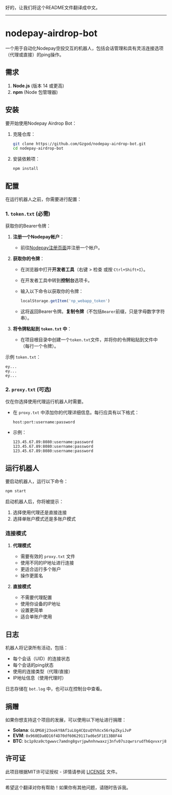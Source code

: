 好的，让我们将这个README文件翻译成中文。

---

# nodepay-airdrop-bot

一个用于自动化Nodepay空投交互的机器人，包括会话管理和具有灵活连接选项（代理或直接）的ping操作。

## 需求

1. **Node.js** (版本 14 或更高)
2. **npm** (Node 包管理器)

## 安装

要开始使用Nodepay Airdrop Bot：

1. 克隆仓库：

    ```bash
    git clone https://github.com/Gzgod/nodepay-airdrop-bot.git
    cd nodepay-airdrop-bot
    ```

2. 安装依赖项：

    ```bash
    npm install
    ```

## 配置

在运行机器人之前，你需要进行配置：

### 1. `token.txt` (必需)

获取你的Bearer令牌：

1. **注册一个Nodepay帐户**：
   - 前往[Nodepay注册页面](https://app.nodepay.ai/register?ref=Pf4yQYI8sYwLNT5)并注册一个帐户。

2. **获取你的令牌**：
   - 在浏览器中打开**开发者工具**（右键 > 检查 或按 `Ctrl+Shift+I`）。
   - 在开发者工具中转到**控制台**选项卡。
   - 输入以下命令以获取你的令牌：

     ```javascript
     localStorage.getItem('np_webapp_token')
     ```

   - 这将返回Bearer令牌。**复制令牌**（不包括`Bearer`前缀，只是字母数字字符串）。

3. **将令牌粘贴到 `token.txt` 中**：
   - 在项目根目录中创建一个`token.txt`文件，并将你的令牌粘贴到文件中（每行一个令牌）。

示例 `token.txt`：

```text
ey...
ey...
ey...
```

### 2. `proxy.txt` (可选)

仅在你选择使用代理运行机器人时需要。

- 在 `proxy.txt` 中添加你的代理详细信息。每行应具有以下格式：

  ```text
  host:port:username:password
  ```

- 示例：

  ```text
  123.45.67.89:8080:username:password
  123.45.67.89:8080:username:password
  123.45.67.89:8080:username:password
  ```

## 运行机器人

要启动机器人，运行以下命令：

```bash
npm start
```

启动机器人后，你将被提示：

1. 选择使用代理还是直接连接
2. 选择单账户模式还是多账户模式

### 连接模式

1. **代理模式**
   - 需要有效的 `proxy.txt` 文件
   - 使用不同的IP地址进行连接
   - 更适合运行多个账户
   - 操作更匿名

2. **直接模式**
   - 不需要代理配置
   - 使用你设备的IP地址
   - 设置更简单
   - 适合单账户使用

## 日志

机器人将记录所有活动，包括：

- 每个会话（UID）的连接状态
- 每个会话的ping状态
- 使用的连接类型（代理/直接）
- IP地址信息（使用代理时）

日志存储在 `bot.log` 中，也可以在控制台中查看。

## 捐赠

如果你想支持这个项目的发展，可以使用以下地址进行捐赠：

- **Solana**: `GLQMG8j23ookY8Af1uLUg4CQzuQYhXcx56rkpZkyiJvP`
- **EVM**: `0x960EDa0D16f4D70df60629117ad6e5F1E13B8F44`
- **BTC**: `bc1p9za9ctgwwvc7amdng8gvrjpwhnhnwaxzj3nfv07szqwrsrudfh6qvvxrj8`

## 许可证

此项目根据MIT许可证授权 - 详情请参阅 [LICENSE](LICENSE) 文件。

---

希望这个翻译对你有帮助！如果你有其他问题，请随时告诉我。
